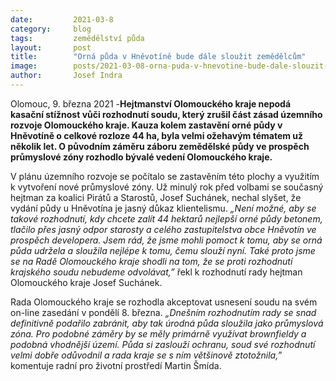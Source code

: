 ```yaml
---
date:         2021-03-8
category:     blog
tags:         zemědělství půda
layout:       post
title:        "Orná půda v Hněvotíně bude dále sloužit zemědělcům"
image:        posts/2021-03-08-orna-puda-v-hnevotine-bude-dale-slouzit-zemedelcum.jpg
author:       Josef Indra
---  
```


Olomouc, 9. března 2021 -**Hejtmanství Olomouckého kraje nepodá kasační stížnost vůči rozhodnutí soudu, který zrušil část zásad územního rozvoje Olomouckého kraje. Kauza kolem zastavění orné půdy v Hněvotíně o celkové rozloze 44 ha, byla velmi ožehavým tématem už několik let. O původním záměru záboru zemědělské půdy ve prospěch průmyslové zóny rozhodlo bývalé vedení Olomouckého kraje.**

V plánu územního rozvoje se počítalo se zastavěním této plochy a využitím k vytvoření nové průmyslové zóny. Už minulý rok před volbami se současný hejtman za koalici Pirátů a Starostů, Josef Suchánek, nechal slyšet, že vydání půdy u Hněvotína je jasný důkaz klientelismu. *„Není možné, aby se takové rozhodnutí, kdy chcete zalít 44 hektarů nejlepší orné půdy betonem, tlačilo přes jasný odpor starosty a celého zastupitelstva obce Hněvotín ve prospěch developera. Jsem rád, že jsme mohli pomoct k tomu, aby se orná půda udržela a sloužila nejlépe k tomu, čemu slouží nyní. Také proto jsme se na Radě Olomouckého kraje shodli na tom, že se proti rozhodnutí krajského soudu nebudeme odvolávat,”* řekl k rozhodnutí rady hejtman Olomouckého kraje Josef Suchánek.

Rada Olomouckého kraje se rozhodla akceptovat usnesení soudu na svém on-line zasedání v pondělí 8. března. *„Dnešním rozhodnutím rady se snad definitivně podařilo zabránit, aby tak úrodná půda sloužila jako průmyslová zóna. Pro podobné záměry by se měly primárně využívat brownfieldy a podobná vhodnější území. Půda si zaslouží ochranu, soud své rozhodnutí velmi dobře odůvodnil a rada kraje se s ním většinově ztotožnila,”* komentuje radní pro životní prostředí Martin Šmída.
